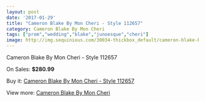```yaml
---
layout: post
date: '2017-01-29'
title: "Cameron Blake By Mon Cheri - Style 112657"
category: Cameron Blake By Mon Cheri
tags: ["prom","wedding","blake","junoesque","cheri"]
image: http://img.sequinious.com/30034-thickbox_default/cameron-blake-by-mon-cheri-style-112657.jpg
---
```

Cameron Blake By Mon Cheri - Style 112657

On Sales: **$280.99**
<a href="https://www.sequinious.com/cameron-blake-by-mon-cheri/6812-cameron-blake-by-mon-cheri-style-112657.html"><amp-img layout="responsive" width="600" height="600" src="//img.sequinious.com/30034-thickbox_default/cameron-blake-by-mon-cheri-style-112657.jpg" alt="Cameron Blake By Mon Cheri - Style 112657 0" /></a>

Buy it: [Cameron Blake By Mon Cheri - Style 112657](https://www.sequinious.com/cameron-blake-by-mon-cheri/6812-cameron-blake-by-mon-cheri-style-112657.html "Cameron Blake By Mon Cheri - Style 112657")

View more: [Cameron Blake By Mon Cheri](https://www.sequinious.com/56-cameron-blake-by-mon-cheri "Cameron Blake By Mon Cheri")